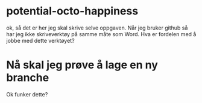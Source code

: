 # potential-octo-happiness
ok, så det er her jeg skal skrive selve oppgaven.
Når jeg bruker github så har jeg ikke skriveverktøy på samme måte som Word.
Hva er fordelen med å jobbe med dette verktøyet?
# Nå skal jeg prøve å lage en ny branche
Ok funker dette?
